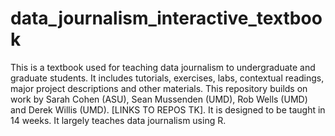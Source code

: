 # data_journalism_interactive_textbook
This is a textbook used for teaching data journalism to undergraduate and graduate students.  It includes tutorials, exercises, labs, contextual readings, major project descriptions and other materials.  This repository builds on work by Sarah Cohen (ASU), Sean Mussenden (UMD), Rob Wells (UMD) and Derek Willis (UMD).  [LINKS TO REPOS TK]. It is designed to be taught in 14 weeks. It largely teaches data journalism using R.
